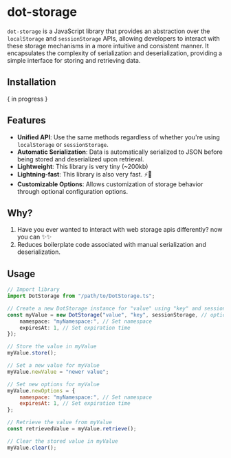 # dot-storage
`dot-storage` is a JavaScript library that provides an abstraction over the `localStorage` and `sessionStorage` APIs, allowing developers to interact with these storage mechanisms in a more intuitive and consistent manner.
It encapsulates the complexity of serialization and deserialization, providing a simple interface for storing and retrieving data.

## Installation

{ in progress }

## Features
- **Unified API**: Use the same methods regardless of whether you're using `localStorage` or `sessionStorage`.
- **Automatic Serialization**: Data is automatically serialized to JSON before being stored and deserialized upon retrieval.
- **Lightweight**: This library is very tiny (~200kb)
- **Lightning-fast**: This library is also very fast. ⚡🚗
- **Customizable Options**: Allows customization of storage behavior through optional configuration options.

## Why?
1. Have you ever wanted to interact with web storage apis differently? now you can ✨✨
2. Reduces boilerplate code associated with manual serialization and deserialization.

## Usage

```js
// Import library
import DotStorage from "/path/to/DotStorage.ts";

// Create a new DotStorage instance for "value" using "key" and sessionStorage
const myValue = new DotStorage("value", "key", sessionStorage, // optional 4th parameter takes in additional options such as {
    namespace: "myNamespace:", // Set namespace
    expiresAt: 1, // Set expiration time
}); 

// Store the value in myValue
myValue.store();

// Set a new value for myValue
myValue.newValue = "newer value";

// Set new options for myValue
myValue.newOptions = {
    namespace: "myNamespace:", // Set namespace
    expiresAt: 1, // Set expiration time
};

// Retrieve the value from myValue
const retrievedValue = myValue.retrieve();

// Clear the stored value in myValue
myValue.clear();

```
